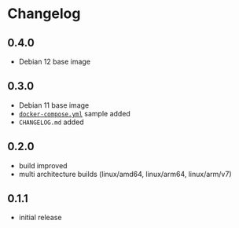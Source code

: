 # Changelog

## 0.4.0

- Debian 12 base image

## 0.3.0

- Debian 11 base image
- [`docker-compose.yml`](https://github.com/casperklein/docker-http/blob/master/docker-compose.yml) sample added
- `CHANGELOG.md` added

## 0.2.0

- build improved
- multi architecture builds (linux/amd64, linux/arm64, linux/arm/v7)

## 0.1.1

- initial release

